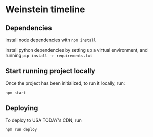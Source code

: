 Weinstein timeline
============

## Dependencies
install node dependencies with `npm install`

install python dependencies by setting up a virtual environment, and running `pip install -r requirements.txt`

## Start running project locally

Once the project has been initialized, to run it locally, run:

```
npm start
```

## Deploying
To deploy to USA TODAY's CDN, run
```
npm run deploy
```

